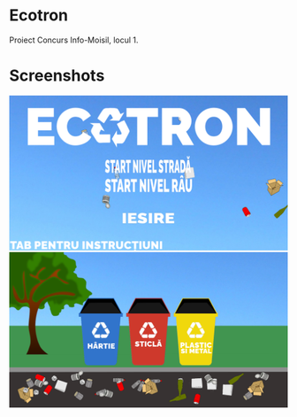 # Ecotron
Proiect Concurs Info-Moisil, locul 1.

# Screenshots
![ss1](Screenshots/SS1.png)
![ss2](Screenshots/SS2.png)
